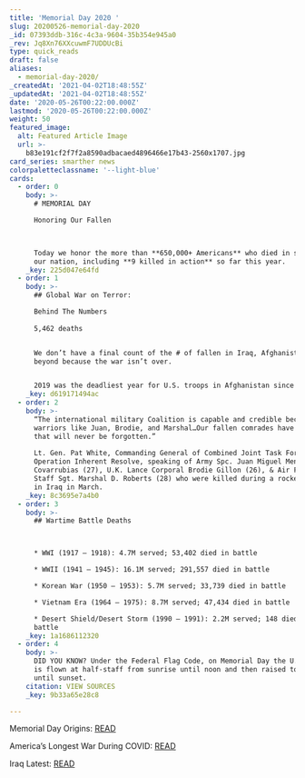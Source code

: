 ```yaml
---
title: 'Memorial Day 2020 '
slug: 20200526-memorial-day-2020
_id: 07393ddb-316c-4c3a-9604-35b354e945a0
_rev: Jq8Xn76XXcuwmF7UDDUcBi
type: quick_reads
draft: false
aliases:
  - memorial-day-2020/
_createdAt: '2021-04-02T18:48:55Z'
_updatedAt: '2021-04-02T18:48:55Z'
date: '2020-05-26T00:22:00.000Z'
lastmod: '2020-05-26T00:22:00.000Z'
weight: 50
featured_image:
  alt: Featured Article Image
  url: >-
    b83e191cf2f7f2a8590adbacaed4896466e17b43-2560x1707.jpg
card_series: smarther news
colorpaletteclassname: '--light-blue'
cards:
  - order: 0
    body: >-
      # MEMORIAL DAY  

      Honoring Our Fallen  
        


      Today we honor the more than **650,000+ Americans** who died in service to
      our nation, including **9 killed in action** so far this year.
    _key: 225d047e64fd
  - order: 1
    body: >-
      ## Global War on Terror:  

      Behind The Numbers  
        
      5,462 deaths


      We don’t have a final count of the # of fallen in Iraq, Afghanistan, and
      beyond because the war isn’t over.


      2019 was the deadliest year for U.S. troops in Afghanistan since 2014.
    _key: d619171494ac
  - order: 2
    body: >-
      “The international military Coalition is capable and credible because of
      warriors like Juan, Brodie, and Marshal…Our fallen comrades have a legacy
      that will never be forgotten.”  
        
      Lt. Gen. Pat White, Commanding General of Combined Joint Task Force -
      Operation Inherent Resolve, speaking of Army Spc. Juan Miguel Mendez
      Covarrubias (27), U.K. Lance Corporal Brodie Gillon (26), & Air Force
      Staff Sgt. Marshal D. Roberts (28) who were killed during a rocket attack
      in Iraq in March.
    _key: 8c3695e7a4b0
  - order: 3
    body: >-
      ## Wartime Battle Deaths  



      * WWI (1917 – 1918): 4.7M served; 53,402 died in battle

      * WWII (1941 – 1945): 16.1M served; 291,557 died in battle

      * Korean War (1950 – 1953): 5.7M served; 33,739 died in battle

      * Vietnam Era (1964 – 1975): 8.7M served; 47,434 died in battle

      * Desert Shield/Desert Storm (1990 – 1991): 2.2M served; 148 died in
      battle
    _key: 1a1686112320
  - order: 4
    body: >-
      DID YOU KNOW? Under the Federal Flag Code, on Memorial Day the U.S. flag
      is flown at half-staff from sunrise until noon and then raised to the top
      until sunset.
    citation: VIEW SOURCES
    _key: 9b33a65e28c8

---
```

Memorial Day Origins: [READ](https://smarthernews.com/memorial-day-origins/)

America’s Longest War During COVID: [READ](https://smarthernews.com/americas-longest-war-during-wartime-with-covid/)

Iraq Latest: [READ](https://smarthernews.com/iraq-latest/)